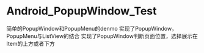 # Android_PopupWindow_Test
简单的PopupWindow和PopupMenu的denmo
实现了PopupWindow，PopupMenu与ListView的结合
实现了PopupWindow判断页面位置，选择展示在Item的上方或者下方
